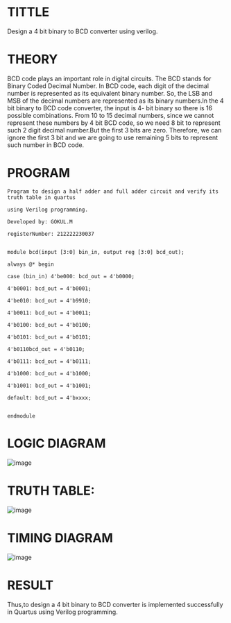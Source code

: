 
# TITTLE

Design a 4 bit binary to BCD converter using verilog.


# THEORY

BCD code plays an important role in digital circuits. The BCD stands for Binary Coded Decimal Number. In BCD code, each digit of the decimal number is represented as its equivalent binary number. So, the LSB and MSB of the decimal numbers are represented as its binary numbers.ln the 4 bit binary to BCD code converter, the input is 4- bit binary so there is 16 possible combinations. From 10 to 15 decimal numbers, since we cannot represent these numbers by 4 bit BCD code, so we need 8 bit to represent such 2 digit decimal number.But the first 3 bits are zero. Therefore, we can ignore the first 3 bit and we are going to use remaining 5 bits to represent such number in BCD code.

# PROGRAM

```
Program to design a half adder and full adder circuit and verify its truth table in quartus

using Verilog programming.

Developed by: GOKUL.M

registerNumber: 212222230037


module bcd(input [3:0] bin_in, output reg [3:0] bcd_out);

always @* begin

case (bin_in) 4'be000: bcd_out = 4'b0000;

4'b0001: bcd_out = 4'b0001;

4'be010: bcd_out = 4'b9910;

4'b0011: bcd_out = 4'b0011;

4'b0100: bcd_out = 4'b0100;

4'b0101: bcd_out = 4'b0101;

4'b0110bcd_out = 4'b0110;

4'b0111: bcd_out = 4'b0111;

4'b1000: bcd_out = 4'b1000;

4'b1001: bcd_out = 4'b1001;

default: bcd_out = 4'bxxxx;


endmodule
```

# LOGIC DIAGRAM

![image](https://github.com/Alfredsec/Simulation-project--Digital-Electronics/assets/120621608/5a7efd50-27a8-4801-84ed-464b348e006f)


# TRUTH TABLE:

![image](https://github.com/Alfredsec/Simulation-project--Digital-Electronics/assets/120621608/91343bc2-a142-49e3-b5ba-b49bd9991f82)


# TIMING DIAGRAM

![image](https://github.com/Alfredsec/Simulation-project--Digital-Electronics/assets/120621608/70e9f247-0c12-4f25-9b34-d71590b25c7d)


# RESULT

Thus,to design a 4 bit binary to BCD converter is implemented successfully in Quartus using Verilog programming.
